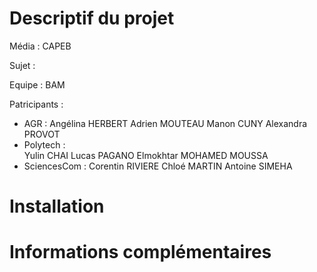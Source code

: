 # Descriptif du projet

Média : CAPEB

Sujet :

Equipe : BAM

Patricipants :

- AGR :
            Angélina HERBERT
            Adrien MOUTEAU
            Manon CUNY
            Alexandra PROVOT
- Polytech :  
            Yulin CHAI
            Lucas PAGANO
            Elmokhtar MOHAMED MOUSSA
- SciencesCom :
            Corentin RIVIERE
            Chloé MARTIN
            Antoine SIMEHA
            
# Installation

# Informations complémentaires

